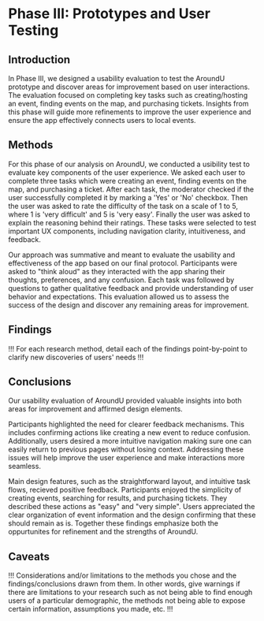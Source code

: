 # Phase III: Prototypes and User Testing

## Introduction

In Phase III, we designed a usability evaluation to test the AroundU prototype and discover areas for improvement based on user interactions. The evaluation focused on completing key tasks such as creating/hosting an event, finding events on the map, and purchasing tickets. Insights from this phase will guide more refinements to improve the user experience and ensure the app effectively connects users to local events.

## Methods

For this phase of our analysis on AroundU, we conducted a usibility test to evaluate key components of the user experience. We asked each user to complete three tasks which were creating an event, finding events on the map, and purchasing a ticket. After each task, the moderator checked if the user successfully completed it by marking a 'Yes' or 'No' checkbox. Then the user was asked to rate the difficulty of the task on a scale of 1 to 5, where 1 is 'very difficult' and 5 is 'very easy'. Finally the user was asked to explain the reasoning behind their ratings. These tasks were selected to test important UX components, including navigation clarity, intuitiveness, and feedback.

Our approach was summative and meant to evaluate the usability and effectiveness of the app based on our final protocol. Participants were asked to "think aloud" as they interacted with the app sharing their thoughts, preferences, and any confusion. Each task was followed by questions to gather qualitative feedback and provide understanding of user behavior and expectations. This evaluation allowed us to assess the success of the design and discover any remaining areas for improvement. 

## Findings

!!! For each research method, detail each of the findings point-by-point to clarify new discoveries of users' needs !!!

## Conclusions

Our usability evaluation of AroundU provided valuable insights into both areas for improvement and affirmed design elements.

Participants highlighted the need for clearer feedback mechanisms. This includes confirming actions like creating a new event to reduce confusion. Additionally, users desired a more intuitive navigation making sure one can easily return to previous pages without losing context. Addressing these issues will help improve the user experience and make interactions more seamless.

Main design features, such as the straightforward layout, and intuitive task flows, recieved positive feedback. Participants enjoyed the simplicity of creating events, searching for results, and purchasing tickets. They described these actions as "easy" and "very simple". Users appreciated the clear organization of event information and the design confirming that these should remain as is. Together these findings emphasize both the oppurtunites for refinement and the strengths of AroundU.  

## Caveats

!!! Considerations and/or limitations to the methods you chose and the findings/conclusions drawn from them. In other words, give warnings if there are limitations to your research such as not being able to find enough users of a particular demographic, the methods not being able to expose certain information, assumptions you made, etc. !!!
